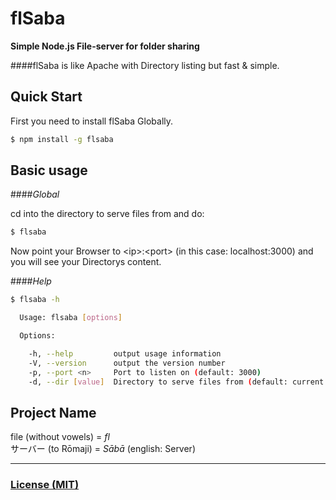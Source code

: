 flSaba
======
**Simple Node.js File-server for folder sharing**

####flSaba is like Apache with Directory listing but fast & simple.

## Quick Start
First you need to install flSaba Globally.

```sh
$ npm install -g flsaba
```

Basic usage
-----------

####*Global*

cd into the directory to serve files from and do:

```sh
$ flsaba
```
Now point your Browser to &lt;ip&gt;:&lt;port&gt; (in this case: localhost:3000) and you will see your Directorys content.

####*Help*
```sh
$ flsaba -h

  Usage: flsaba [options]

  Options:

    -h, --help         output usage information
    -V, --version      output the version number
    -p, --port <n>     Port to listen on (default: 3000)
    -d, --dir [value]  Directory to serve files from (default: current working Directory)
```

Project Name
----
file (without vowels) = *fl*  
サーバー (to Rōmaji) = *Sābā* (english: Server)

--------------------------

### [License (MIT)](LICENSE)
